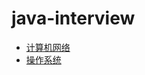 # java-interview

+ [计算机网络](https://github.com/shanbaobin00/java-interview/blob/main/%E8%AE%A1%E7%AE%97%E6%9C%BA%E7%BD%91%E7%BB%9C.md)
+ [操作系统](https://github.com/shanbaobin00/java-interview/blob/main/%E6%93%8D%E4%BD%9C%E7%B3%BB%E7%BB%9F.md)
